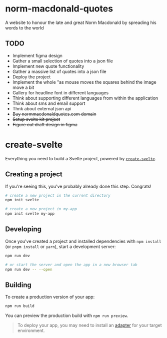 # norm-macdonald-quotes
A website to honour the late and great Norm Macdonald by spreading his words to the world

## TODO
- Implement figma design
- Gather a small selection of quotes into a json file
- Implement new quote functionality
- Gather a massive list of quotes into a json file
- Deploy the project
- Implement the whole "as mouse moves the squares behind the image move a bit
- Gallery for headline font in different languages
- Think about supporting different languages from within the application
- Think about sms and email support
- Thnk about external json api
- ~~Buy normmacdonaldquotes.com domain~~
- ~~Setup svelte kit project~~
- ~~Figure out draft design in figma~~

# create-svelte

Everything you need to build a Svelte project, powered by [`create-svelte`](https://github.com/sveltejs/kit/tree/master/packages/create-svelte).

## Creating a project

If you're seeing this, you've probably already done this step. Congrats!

```bash
# create a new project in the current directory
npm init svelte

# create a new project in my-app
npm init svelte my-app
```

## Developing

Once you've created a project and installed dependencies with `npm install` (or `pnpm install` or `yarn`), start a development server:

```bash
npm run dev

# or start the server and open the app in a new browser tab
npm run dev -- --open
```

## Building

To create a production version of your app:

```bash
npm run build
```

You can preview the production build with `npm run preview`.

> To deploy your app, you may need to install an [adapter](https://kit.svelte.dev/docs/adapters) for your target environment.
